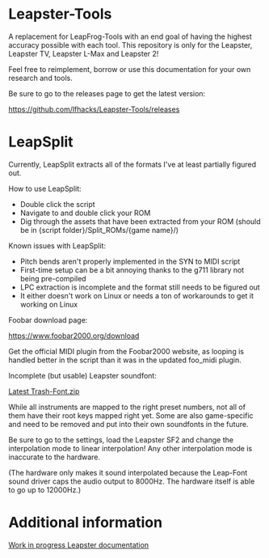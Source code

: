 # Leapster-Tools
A replacement for LeapFrog-Tools with an end goal of having the highest accuracy possible with each tool. This repository is only for the Leapster, Leapster TV, Leapster L-Max and Leapster 2!

Feel free to reimplement, borrow or use this documentation for your own research and tools.

Be sure to go to the releases page to get the latest version:

https://github.com/lfhacks/Leapster-Tools/releases

# LeapSplit
Currently, LeapSplit extracts all of the formats I've at least partially figured out.

How to use LeapSplit:
- Double click the script
- Navigate to and double click your ROM
- Dig through the assets that have been extracted from your ROM (should be in {script folder}/Split_ROMs/{game name}/)

Known issues with LeapSplit:
- Pitch bends aren't properly implemented in the SYN to MIDI script
- First-time setup can be a bit annoying thanks to the g711 library not being pre-compiled
- LPC extraction is incomplete and the format still needs to be figured out
- It either doesn't work on Linux or needs a ton of workarounds to get it working on Linux

Foobar download page:

https://www.foobar2000.org/download

Get the official MIDI plugin from the Foobar2000 website, as looping is handled better in the script than it was in the updated foo_midi plugin.

Incomplete (but usable) Leapster soundfont:

[Latest Trash-Font.zip](https://github.com/user-attachments/files/16256546/Latest.Trash-Font.zip)

While all instruments are mapped to the right preset numbers, not all of them have their root keys mapped right yet. Some are also game-specific and need to be removed and put into their own soundfonts in the future.

Be sure to go to the settings, load the Leapster SF2 and change the interpolation mode to linear interpolation! Any other interpolation mode is inaccurate to the hardware.

(The hardware only makes it sound interpolated because the Leap-Font sound driver caps the audio output to 8000Hz. The hardware itself is able to go up to 12000Hz.)

# Additional information
[Work in progress Leapster documentation](https://gist.github.com/BLiNXthetimesweeperGOD/cc98ea1ddb439c886f1921a7fb9312ba)
